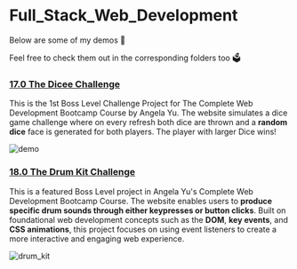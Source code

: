 # Full_Stack_Web_Development

Below are some of my demos 🤩

Feel free to check them out in the corresponding folders too 🗳️

### [17.0 The Dicee Challenge](https://github.com/z-q-ying/full_stack_web_development/tree/e6bfdb910cb2f0e94c61e0a76cdebf4aad4aec76/17.0%20The%20Dicee%20Challenge) ###
This is the 1st Boss Level Challenge Project for The Complete Web Development Bootcamp Course by Angela Yu. The website simulates a dice game challenge where on every refresh both dice are thrown and a **random dice** face is generated for both players. The player with larger Dice wins!

![demo](https://github.com/z-q-ying/full_stack_web_development/assets/116849653/46beccd4-886b-4178-8095-d5270f1ce8f9)

### [18.0 The Drum Kit Challenge](https://github.com/z-q-ying/full_stack_web_development/tree/e6bfdb910cb2f0e94c61e0a76cdebf4aad4aec76/18.0%20The%20Drum%20Kit%20Challenge) ###
This is a featured Boss Level project in Angela Yu's Complete Web Development Bootcamp Course. The website enables users to **produce specific drum sounds through either keypresses or button clicks**. Built on foundational web development concepts such as the **DOM**, **key events**, and **CSS animations**, this project focuses on using event listeners to create a more interactive and engaging web experience.

![drum_kit](https://github.com/z-q-ying/full_stack_web_development/assets/116849653/7627ea56-8e99-473b-b567-7887f9b6a369)


